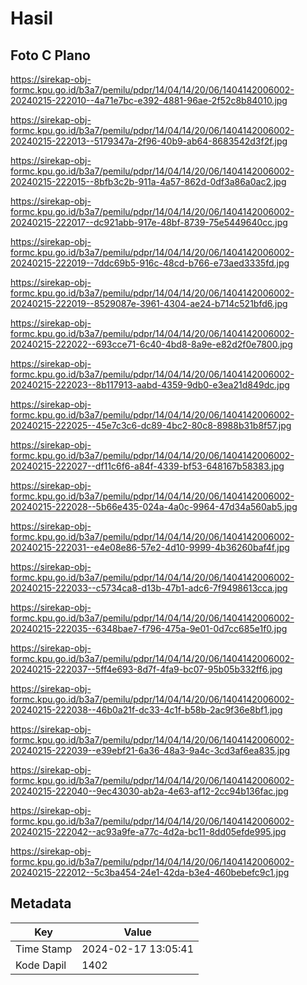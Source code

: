 # Hasil

## Foto C Plano

https://sirekap-obj-formc.kpu.go.id/b3a7/pemilu/pdpr/14/04/14/20/06/1404142006002-20240215-222010--4a71e7bc-e392-4881-96ae-2f52c8b84010.jpg

https://sirekap-obj-formc.kpu.go.id/b3a7/pemilu/pdpr/14/04/14/20/06/1404142006002-20240215-222013--5179347a-2f96-40b9-ab64-8683542d3f2f.jpg

https://sirekap-obj-formc.kpu.go.id/b3a7/pemilu/pdpr/14/04/14/20/06/1404142006002-20240215-222015--8bfb3c2b-911a-4a57-862d-0df3a86a0ac2.jpg

https://sirekap-obj-formc.kpu.go.id/b3a7/pemilu/pdpr/14/04/14/20/06/1404142006002-20240215-222017--dc921abb-917e-48bf-8739-75e5449640cc.jpg

https://sirekap-obj-formc.kpu.go.id/b3a7/pemilu/pdpr/14/04/14/20/06/1404142006002-20240215-222019--7ddc69b5-916c-48cd-b766-e73aed3335fd.jpg

https://sirekap-obj-formc.kpu.go.id/b3a7/pemilu/pdpr/14/04/14/20/06/1404142006002-20240215-222019--8529087e-3961-4304-ae24-b714c521bfd6.jpg

https://sirekap-obj-formc.kpu.go.id/b3a7/pemilu/pdpr/14/04/14/20/06/1404142006002-20240215-222022--693cce71-6c40-4bd8-8a9e-e82d2f0e7800.jpg

https://sirekap-obj-formc.kpu.go.id/b3a7/pemilu/pdpr/14/04/14/20/06/1404142006002-20240215-222023--8b117913-aabd-4359-9db0-e3ea21d849dc.jpg

https://sirekap-obj-formc.kpu.go.id/b3a7/pemilu/pdpr/14/04/14/20/06/1404142006002-20240215-222025--45e7c3c6-dc89-4bc2-80c8-8988b31b8f57.jpg

https://sirekap-obj-formc.kpu.go.id/b3a7/pemilu/pdpr/14/04/14/20/06/1404142006002-20240215-222027--df11c6f6-a84f-4339-bf53-648167b58383.jpg

https://sirekap-obj-formc.kpu.go.id/b3a7/pemilu/pdpr/14/04/14/20/06/1404142006002-20240215-222028--5b66e435-024a-4a0c-9964-47d34a560ab5.jpg

https://sirekap-obj-formc.kpu.go.id/b3a7/pemilu/pdpr/14/04/14/20/06/1404142006002-20240215-222031--e4e08e86-57e2-4d10-9999-4b36260baf4f.jpg

https://sirekap-obj-formc.kpu.go.id/b3a7/pemilu/pdpr/14/04/14/20/06/1404142006002-20240215-222033--c5734ca8-d13b-47b1-adc6-7f9498613cca.jpg

https://sirekap-obj-formc.kpu.go.id/b3a7/pemilu/pdpr/14/04/14/20/06/1404142006002-20240215-222035--6348bae7-f796-475a-9e01-0d7cc685e1f0.jpg

https://sirekap-obj-formc.kpu.go.id/b3a7/pemilu/pdpr/14/04/14/20/06/1404142006002-20240215-222037--5ff4e693-8d7f-4fa9-bc07-95b05b332ff6.jpg

https://sirekap-obj-formc.kpu.go.id/b3a7/pemilu/pdpr/14/04/14/20/06/1404142006002-20240215-222038--46b0a21f-dc33-4c1f-b58b-2ac9f36e8bf1.jpg

https://sirekap-obj-formc.kpu.go.id/b3a7/pemilu/pdpr/14/04/14/20/06/1404142006002-20240215-222039--e39ebf21-6a36-48a3-9a4c-3cd3af6ea835.jpg

https://sirekap-obj-formc.kpu.go.id/b3a7/pemilu/pdpr/14/04/14/20/06/1404142006002-20240215-222040--9ec43030-ab2a-4e63-af12-2cc94b136fac.jpg

https://sirekap-obj-formc.kpu.go.id/b3a7/pemilu/pdpr/14/04/14/20/06/1404142006002-20240215-222042--ac93a9fe-a77c-4d2a-bc11-8dd05efde995.jpg

https://sirekap-obj-formc.kpu.go.id/b3a7/pemilu/pdpr/14/04/14/20/06/1404142006002-20240215-222012--5c3ba454-24e1-42da-b3e4-460bebefc9c1.jpg


## Metadata

| Key        | Value               |
| ---------- | ------------------- |
| Time Stamp | 2024-02-17 13:05:41 |
| Kode Dapil | 1402                |



